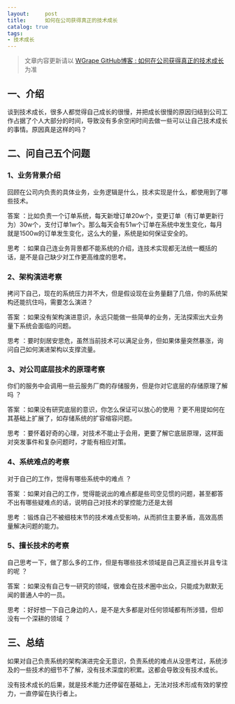 ```yaml
---
layout:     post
title:      如何在公司获得真正的技术成长
catalog: true
tags:
- 技术成长
---
```


> 文章内容更新请以 [WGrape GitHub博客 : 如何在公司获得真正的技术成长](https://github.com/WGrape/Blog/issues/107) 为准


## 一、介绍
谈到技术成长，很多人都觉得自己成长的很慢，并把成长很慢的原因归结到公司工作占据了个人大部分的时间，导致没有多余空闲时间去做一些可以让自己技术成长的事情。原因真是这样的吗？

## 二、问自己五个问题

### 1、业务背景介绍
回顾在公司内负责的具体业务，业务逻辑是什么，技术实现是什么，都使用到了哪些技术。

答案 ：比如负责一个订单系统，每天新增订单20w个，变更订单（有订单更新行为）30w个，支付订单1w个。那么每天会有51w个订单在系统中发生变化，每月就是1500w的订单发生变化，这么大的量，系统是如何保证安全的。

思考 ：如果自己连业务背景都不能系统的介绍，连技术实现都无法统一概括的话，是不是自己缺少对工作更高维度的思考。

### 2、架构演进考察
拷问下自己，现在的系统压力并不大，但是假设现在业务量翻了几倍，你的系统架构还能抗住吗，需要怎么演进？

答案 ：如果没有架构演进意识，永远只能做一些简单的业务，无法探索出大业务量下系统会面临的问题。

思考 ：要时刻居安思危，虽然当前技术可以满足业务，但如果体量突然暴涨，询问自己如何演进架构以支撑流量。

### 3、对公司底层技术的原理考察
你们的服务中会调用一些云服务厂商的存储服务，但是你对它底层的存储原理了解吗 ？

答案 ：如果没有研究底层的意识，你怎么保证可以放心的使用 ？更不用提如何在其基础上扩展了，如存储系统的扩容缩容问题。

思考 ：要怀着好奇的心理，对技术不能止于会用，更要了解它底层原理，这样面对突发事件和复杂问题时，才能有相应对策。

### 4、系统难点的考察
对于自己的工作，觉得有哪些系统中的难点 ？

答案 ：如果对自己的工作，觉得能说出的难点都是些司空见惯的问题，甚至都答不出有哪些疑难点的话，说明自己对技术的掌控能力还是太弱

思考 ：锻炼自己不被细枝末节的技术难点受影响，从而抓住主要矛盾，高效高质量解决问题的能力。

### 5、擅长技术的考察
自己思考一下，做了那么多的工作，但是有哪些技术领域是自己真正擅长并且专注的呢 ？

答案 ：如果没有自己专一研究的领域，很难会在技术圈中出众，只能成为默默无闻的普通人中的一员。

思考 ：好好想一下自己身边的人，是不是大多都是对任何领域都有所涉猎，但却没有一个深耕的领域 ？

## 三、总结
如果对自己负责系统的架构演进完全无意识，负责系统的难点从没思考过，系统涉及的一些技术的细节不了解，没有技术深度的积累。这都会导致没有技术成长。

没有技术成长的后果，就是技术能力还停留在基础上，无法对技术形成有效的掌控力，一直停留在执行者上。